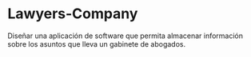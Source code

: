 # Lawyers-Company
Diseñar una aplicación de software que permita almacenar información sobre los asuntos que lleva un gabinete de abogados.
